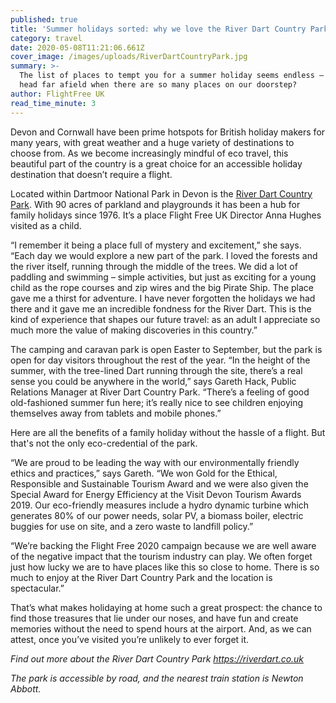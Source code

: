 ```yaml
---
published: true
title: 'Summer holidays sorted: why we love the River Dart Country Park'
category: travel
date: 2020-05-08T11:21:06.661Z
cover_image: /images/uploads/RiverDartCountryPark.jpg
summary: >-
  The list of places to tempt you for a summer holiday seems endless – but why
  head far afield when there are so many places on our doorstep?
author: FlightFree UK
read_time_minute: 3
---
```

Devon and Cornwall have been prime hotspots for British holiday makers for many years, with great weather and a huge variety of destinations to choose from. As we become increasingly mindful of eco travel, this beautiful part of the country is a great choice for an accessible holiday destination that doesn’t require a flight.

Located within Dartmoor National Park in Devon is the [River Dart Country Park](https://riverdart.co.uk). With 90 acres of parkland and playgrounds it has been a hub for family holidays since 1976. It’s a place Flight Free UK Director Anna Hughes visited as a child. 

“I remember it being a place full of mystery and excitement,” she says. “Each day we would explore a new part of the park. I loved the forests and the river itself, running through the middle of the trees. We did a lot of paddling and swimming – simple activities, but just as exciting for a young child as the rope courses and zip wires and the big Pirate Ship. The place gave me a thirst for adventure. I have never forgotten the holidays we had there and it gave me an incredible fondness for the River Dart. This is the kind of experience that shapes our future travel: as an adult I appreciate so much more the value of making discoveries in this country.”

The camping and caravan park is open Easter to September, but the park is open for day visitors throughout the rest of the year. “In the height of the summer, with the tree-lined Dart running through the site, there’s a real sense you could be anywhere in the world,” says Gareth Hack, Public Relations Manager at River Dart Country Park. “There’s a feeling of good old-fashioned summer fun here; it’s really nice to see children enjoying themselves away from tablets and mobile phones.”

Here are all the benefits of a family holiday without the hassle of a flight. But that's not the only eco-credential of the park.

“We are proud to be leading the way with our environmentally friendly ethics and practices,” says Gareth. “We won Gold for the Ethical, Responsible and Sustainable Tourism Award and we were also given the Special Award for Energy Efficiency at the Visit Devon Tourism Awards 2019. Our eco-friendly measures include a hydro dynamic turbine which generates 80% of our power needs, solar PV, a biomass boiler, electric buggies for use on site, and a zero waste to landfill policy.”

“We’re backing the Flight Free 2020 campaign because we are well aware of the negative impact that the tourism industry can play. We often forget just how lucky we are to have places like this so close to home. There is so much to enjoy at the River Dart Country Park and the location is spectacular.”

That’s what makes holidaying at home such a great prospect: the chance to find those treasures that lie under our noses, and have fun and create memories without the need to spend hours at the airport. And, as we can attest, once you’ve visited you’re unlikely to ever forget it.

*Find out more about the River Dart Country Park <https://riverdart.co.uk>*

*The park is accessible by road, and the nearest train station is Newton Abbott.*
